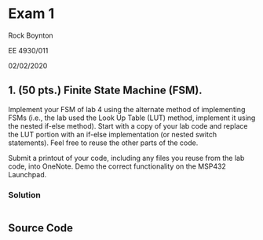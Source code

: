 # Exam 1

Rock Boynton

EE 4930/011

02/02/2020

## 1. (50 pts.) Finite State Machine (FSM).

Implement your FSM of lab 4 using the alternate method of implementing FSMs (i.e., the lab used the Look Up Table (LUT) method, implement it using the nested if-else method). Start with a copy of your lab code and replace the LUT portion with an if-else implementation (or nested switch statements). Feel free to reuse the other parts of the code.

Submit a printout of your code, including any files you reuse from the lab code, into OneNote. Demo
the correct functionality on the MSP432 Launchpad.

### Solution

```c

```




## Source Code

```c
```